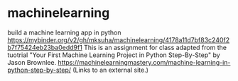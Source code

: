 # machinelearning
build a machine learning app in python
https://mybinder.org/v2/gh/mksuha/machinelearning/4178a11d7bf83c240f2b7f75424eb23ba0edd9f1
This is an assignment for class adapted from the tuotrial "Your First Machine Learning Project in Python Step-By-Step" by Jason Brownlee.
https://machinelearningmastery.com/machine-learning-in-python-step-by-step/ (Links to an external site.) 
